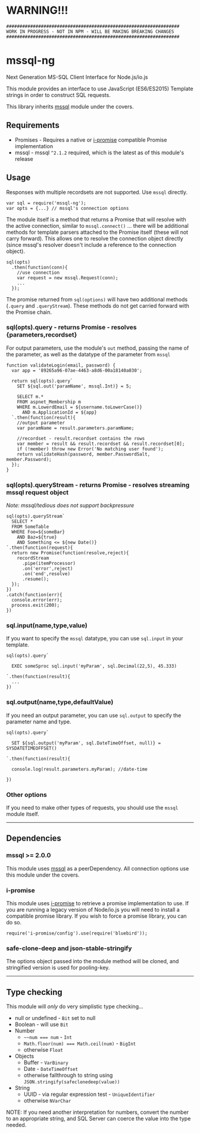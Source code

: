 # WARNING!!!

```
#################################################################
WORK IN PROGRESS - NOT IN NPM - WILL BE MAKING BREAKING CHANGES
#################################################################
```

# mssql-ng

Next Generation MS-SQL Client Interface for Node.js/io.js

This module provides an interface to use JavaScript (ES6/ES2015) Template strings in order to construct SQL requests. 

This library inherits [mssql](https://www.npmjs.com/package/mssql)  module under the covers.

## Requirements

* Promises - Requires a native or [i-promise](https://www.npmjs.com/package/i-promise) compatible Promise implementation
* mssql - mssql `^2.1.2` required, which is the latest as of this module's release


## Usage

Responses with multiple recordsets are not supported.  Use `mssql` directly.

```
var sql = require('mssql-ng');
var opts = {...} // mssql's connection options
```

The module itself is a method that returns a Promise that will resolve with the active connection, similar to `mssql.connect()` ... there will be additional methods for template parsers attached to the Promise itself (these will not carry forward).  This allows one to resolve the connection object directly (since mssql's resolver doesn't include a reference to the connection object).

```
sql(opts)
  .then(function(conn){
    //use connection
    var request = new mssql.Request(conn);
    ...
  });
```

The promise returned from `sql(options)` will have two additional methods (`.query` and `.queryStream`).  These methods do not get carried forward with the Promise chain.


### sql(opts).query - returns Promise - resolves {parameters,recordset}

For output parameters, use the module's `out` method, passing the name of the parameter, as well as the datatype of the parameter from `mssql`

```
function validateLogin(email, password) {
  var app = '89265a96-07ae-4463-a8d6-00a18140a030';

  return sql(opts).query`
    SET ${sql.out('paramName', mssql.Int)} = 5;

    SELECT m.*
    FROM aspnet_Membership m
    WHERE m.LowerdEmail = ${username.toLowerCase()}
      AND m.ApplicationId = ${app}
  `.then(function(result){
    //output parameter
    var paramName = result.parameters.paramName;

    //recordset - result.recordset contains the rows
    var member = result && result.recordset && result.recordset[0];
    if (!member) throw new Error('No matching user found');
    return validateHash(password, member.PasswordSalt, member.Password);
  });
}
```

### sql(opts).queryStream - returns Promise - resolves streaming mssql request object

*Note: mssql/tedious does not support backpressure*

```
sql(opts).queryStream`
  SELECT *
  FROM SomeTable
  WHERE Foo=${someBar}
    AND Baz=${true}
    AND Something <= ${new Date()}
`.then(function(request){
  return new Promise(function(resolve,reject){
    recordStream
      .pipe(itemProcessor)
      .on('error',reject)
      .on('end',resolve)
      .resume();
  });
})
.catch(function(err){
  console.error(err);
  process.exit(200);
})
```

### sql.input(name,type,value)

If you want to specify the `mssql` datatype, you can use `sql.input` in your template.

```
sql(opts).query`

  EXEC someSproc sql.input('myParam', sql.Decimal(22,5), 45.333)

`.then(function(result){
  ...
})
```

### sql.output(name,type,defaultValue)

If you need an output parameter, you can use `sql.output` to specify the parameter name and type.

```
sql(opts).query`

  SET ${sql.output('myParam', sql.DateTimeOffset, null)} = SYSDATETIMEOFFSET()

`.then(function(result){

  console.log(result.parameters.myParam); //date-time

})
```

### Other options

If you need to make other types of requests, you should use the `mssql` module itself.

-----


## Dependencies


### mssql >= 2.0.0

This module uses [mssql](https://www.npmjs.com/package/mssql) as a peerDependency.  All connection options use this module under the covers.


### i-promise

This module uses [i-promise](https://www.npmjs.com/package/i-promise) to retrieve a promise implementation to use.  If you are running a legacy version of Node/io.js you will need to install a compatible promise library.  If you wish to force a promise library, you can do so.

```
require('i-promise/config').use(require('bluebird'));
```

### safe-clone-deep and json-stable-stringify

The options object passed into the module method will be cloned, and stringified version is used for pooling-key.

-----


## Type checking

This module will *only* do very simplistic type checking...

* null or undefined - `Bit` set to null
* Boolean - will use `Bit`
* Number
  * `~~num === num` - `Int`
  * `Math.floor(num) === Math.ceil(num)` - `BigInt`
  * otherwise `Float` 
* Objects
  * Buffer - `VarBinary`
  * Date - `DateTimeOffset` 
  * otherwise fallthrough to string using `JSON.stringify(safeclonedeep(value))`
* String
  * UUID - via regular expression test - `UniqueIdentifier`
  * otherwise `NVarChar`

NOTE: If you need another interpretation for numbers, convert the number to an appropriate string, and SQL Server can coerce the value into the type needed.

